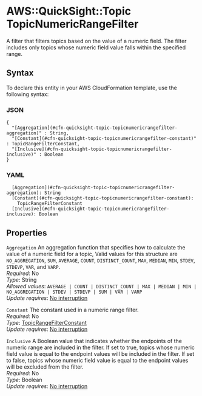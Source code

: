 # AWS::QuickSight::Topic TopicNumericRangeFilter<a name="aws-properties-quicksight-topic-topicnumericrangefilter"></a>

A filter that filters topics based on the value of a numeric field\. The filter includes only topics whose numeric field value falls within the specified range\.

## Syntax<a name="aws-properties-quicksight-topic-topicnumericrangefilter-syntax"></a>

To declare this entity in your AWS CloudFormation template, use the following syntax:

### JSON<a name="aws-properties-quicksight-topic-topicnumericrangefilter-syntax.json"></a>

```
{
  "[Aggregation](#cfn-quicksight-topic-topicnumericrangefilter-aggregation)" : String,
  "[Constant](#cfn-quicksight-topic-topicnumericrangefilter-constant)" : TopicRangeFilterConstant,
  "[Inclusive](#cfn-quicksight-topic-topicnumericrangefilter-inclusive)" : Boolean
}
```

### YAML<a name="aws-properties-quicksight-topic-topicnumericrangefilter-syntax.yaml"></a>

```
  [Aggregation](#cfn-quicksight-topic-topicnumericrangefilter-aggregation): String
  [Constant](#cfn-quicksight-topic-topicnumericrangefilter-constant): 
    TopicRangeFilterConstant
  [Inclusive](#cfn-quicksight-topic-topicnumericrangefilter-inclusive): Boolean
```

## Properties<a name="aws-properties-quicksight-topic-topicnumericrangefilter-properties"></a>

`Aggregation`  <a name="cfn-quicksight-topic-topicnumericrangefilter-aggregation"></a>
An aggregation function that specifies how to calculate the value of a numeric field for a topic, Valid values for this structure are `NO_AGGREGATION`, `SUM`, `AVERAGE`, `COUNT`, `DISTINCT_COUNT`, `MAX`, `MEDIAN`, `MIN`, `STDEV`, `STDEVP`, `VAR`, and `VARP`\.  
*Required*: No  
*Type*: String  
*Allowed values*: `AVERAGE | COUNT | DISTINCT_COUNT | MAX | MEDIAN | MIN | NO_AGGREGATION | STDEV | STDEVP | SUM | VAR | VARP`  
*Update requires*: [No interruption](https://docs.aws.amazon.com/AWSCloudFormation/latest/UserGuide/using-cfn-updating-stacks-update-behaviors.html#update-no-interrupt)

`Constant`  <a name="cfn-quicksight-topic-topicnumericrangefilter-constant"></a>
The constant used in a numeric range filter\.  
*Required*: No  
*Type*: [TopicRangeFilterConstant](aws-properties-quicksight-topic-topicrangefilterconstant.md)  
*Update requires*: [No interruption](https://docs.aws.amazon.com/AWSCloudFormation/latest/UserGuide/using-cfn-updating-stacks-update-behaviors.html#update-no-interrupt)

`Inclusive`  <a name="cfn-quicksight-topic-topicnumericrangefilter-inclusive"></a>
A Boolean value that indicates whether the endpoints of the numeric range are included in the filter\. If set to true, topics whose numeric field value is equal to the endpoint values will be included in the filter\. If set to false, topics whose numeric field value is equal to the endpoint values will be excluded from the filter\.  
*Required*: No  
*Type*: Boolean  
*Update requires*: [No interruption](https://docs.aws.amazon.com/AWSCloudFormation/latest/UserGuide/using-cfn-updating-stacks-update-behaviors.html#update-no-interrupt)